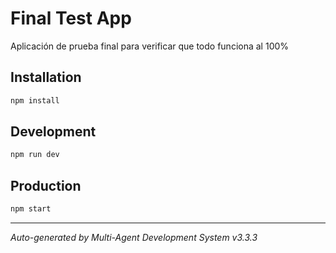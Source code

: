 # Final Test App

Aplicación de prueba final para verificar que todo funciona al 100%

## Installation
```bash
npm install
```

## Development
```bash
npm run dev
```

## Production
```bash
npm start
```

---
*Auto-generated by Multi-Agent Development System v3.3.3*
